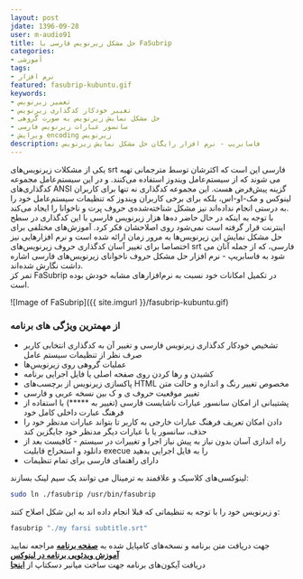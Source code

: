 ```yaml
---
layout: post
jdate: 1396-09-28
user: m-audio91
title: حل مشکل زیرنویس فارسی با FaSubrip
categories:
- آموزشی
tags:
- نرم افزار
featured: fasubrip-kubuntu.gif
keywords:
- تعمیر زیرنویس
- تغییر خودکار کدگذاری زیرنویس
- حل مشکل نمایش زیرنویس به صورت گروهی
- سانسور عبارات زیرنویس فارسی
- ویرایش encoding زیرنویس
description: فاسابریپ - نرم افزار رایگان حل مشکل نمایش زیرنویس
---
```


یکی از مشکلات زیرنویس‌های srt فارسی این است که اکثرشان توسط مترجمانی تهیه می شوند که از سیستم‌عامل ویندوز استفاده می‌کنند. و در این سیستم‌عامل مجموعه کدگذاری‌های ANSI گزینه پیش‌فرض هست. 
این مجموعه کدگذاری نه تنها برای کاربران لینوکس و مک-او-اس، بلکه برای برخی کاربران ویندوز که تنظیمات سیستم‌عامل خود را به درستی انجام نداده‌اند نیز مشکل شناخته‌شده‌ی حروف پرت و ناخوانا را ایجاد می‌کند.  
با توجه به اینکه در حال حاضر ده‌ها هزار زیرنویس فارسی با این کدگذاری در سطح اینترنت قرار گرفته است نمی‌شود روی اصلاحشان فکر کرد. آموزش‌های مختلفی برای حل مشکل نمایش این زیرنویس‌ها به مرور زمان ارائه شده است و 
نرم افزارهایی نیز اختصاصا برای تغییر آسان کدگذاری حروف زیرنویس‌های srt فارسی، که از جمله آنان می شود به فاسابریپ - نرم افزار حل مشکل حروف ناخوانای زیرنویس‌های فارسی اشاره داشت نگارش شده‌اند.  
تمر کز FaSubrip در تکمیل امکانات خود نسبت به نرم‌افزارهای مشابه خودش بوده است.

![Image of FaSubrip]({{ site.imgurl }}/fasubrip-kubuntu.gif)

### از مهمترین ویژگی های برنامه
* تشخیص خودکار کدگذاری زیرنویس فارسی و تغییر آن به کدگذاری انتخابی کاربر صرف نظر از تنظیمات سیستم عامل
* عملیات گروهی روی زیرنویس‌ها
* کشیدن و رها کردن روی صفحه اصلی یا فایل اجرایی برنامه
* پاکسازی زیرنویس از برچسب‌های HTML مخصوص تغییر رنگ و اندازه و حالت متن
* تغییر موقعیت حروف ی و ک بین نسخه عربی و فارسی
* پشتیبانی از امکان سانسور عبارات ناشایست فارسی (تغییر به *****) با استفاده از فرهنگ عبارت داخلی کامل خود
*  دادن امکان تعریف فرهنگ عبارات خارجی به کاربر تا بتواند عبارات مدنظر خود را حذف، سانسور یا با عبارات دیگر مدنظر خود جایگزین کند
* راه اندازی آسان بدون نیاز به پیش نیاز اجرا و تغییرات در سیستم - کافیست بعد از دانلود و استخراج قابلیت execue را به فایل اجرایی بدهید
* دارای راهنمای فارسی برای تمام تنظیمات
  
  
 لینوکسی‌های کلاسیک و علاقمند به ترمینال می توانند یک سیم لینک بسازند:  
 
 ```sh
 sudo ln ./fasubrip /usr/bin/fasubrip
 ```  
 
 و زیرنویس خود را با توجه به تنظیماتی که قبلا انجام داده اند به این شکل اصلاح کنند:  
 
 ```sh
 fasubrip "./my farsi subtitle.srt"
 ```
  
جهت دریافت متن برنامه و نسخه‌های کامپایل شده به [**صفحه برنامه**](https://github.com/m-audio91/FaSubrip)  مراجعه نمایید   
[**آموزش ویدئویی برنامه در لینوکس**](https://www.aparat.com/v/nMaAb/%D8%AD%D9%84_%D9%85%D8%B4%DA%A9%D9%84_%D8%B2%DB%8C%D8%B1%D9%86%D9%88%DB%8C%D8%B3_%D9%81%D8%A7%D8%B1%D8%B3%DB%8C_%D9%84%DB%8C%D9%86%D9%88%DA%A9%D8%B3_Linux)  
دریافت آیکون‌های برنامه جهت ساخت میانبر دسکتاپ از [**اینجا**](https://github.com/m-audio91/FaSubrip/tree/master/extra/icon)   
